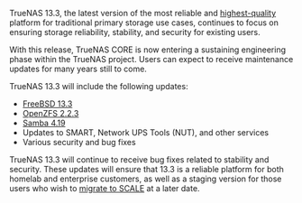&NewLine;

TrueNAS 13.3, the latest version of the most reliable and [highest-quality](https://www.truenas.com/blog/gartner-peer-insights-customer-choice-for-primary-storage-in-2024/) platform for traditional primary storage use cases, continues to focus on ensuring storage reliability, stability, and security for existing users.

With this release, TrueNAS CORE is now entering a sustaining engineering phase within the TrueNAS project. Users can expect to receive maintenance updates for many years still to come.

TrueNAS 13.3 will include the following updates:

* [FreeBSD 13.3](https://www.freebsd.org/releases/13.3R/relnotes/)
* [OpenZFS 2.2.3](https://github.com/openzfs/zfs/releases/tag/zfs-2.2.3)
* [Samba 4.19](https://www.samba.org/samba/history/samba-4.19.0.html)
* Updates to SMART, Network UPS Tools (NUT), and other services
* Various security and bug fixes

TrueNAS 13.3 will continue to receive bug fixes related to stability and security. These updates will ensure that 13.3 is a reliable platform for both homelab and enterprise customers, as well as a staging version for those users who wish to [migrate to SCALE](https://www.truenas.com/docs/scale/gettingstarted/migrate/) at a later date.
